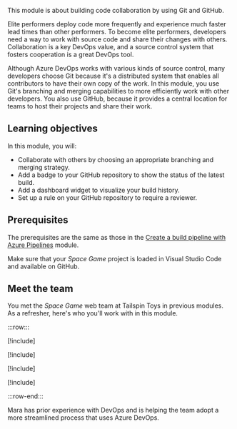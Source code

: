 This module is about building code collaboration by using Git and GitHub.

Elite performers deploy code more frequently and experience much faster lead times than other performers. To become elite performers, developers need a way to work with source code and share their changes with others. Collaboration is a key DevOps value, and a source control system that fosters cooperation is a great DevOps tool.

Although Azure DevOps works with various kinds of source control, many developers choose Git because it's a distributed system that enables all contributors to have their own copy of the work. In this module, you use Git's branching and merging capabilities to more efficiently work with other developers. You also use GitHub, because it provides a central location for teams to host their projects and share their work.

## Learning objectives

In this module, you will:

* Collaborate with others by choosing an appropriate branching and merging strategy.
* Add a badge to your GitHub repository to show the status of the latest build.
* Add a dashboard widget to visualize your build history.
* Set up a rule on your GitHub repository to require a reviewer.

## Prerequisites

The prerequisites are the same as those in the [Create a build pipeline with Azure Pipelines](/learn/modules/create-a-build-pipeline?azure-portal=true) module.

Make sure that your _Space Game_ project is loaded in Visual Studio Code and available on GitHub.

## Meet the team

You met the _Space Game_ web team at Tailspin Toys in previous modules. As a refresher, here's who you'll work with in this module.

:::row:::

[!include[](../../shared/includes/meet-andy-short-col.md)]

[!include[](../../shared/includes/meet-amita-short-col.md)]

[!include[](../../shared/includes/meet-mara-short-col.md)]

[!include[](../../shared/includes/meet-padding-short-col.md)]

:::row-end:::

Mara has prior experience with DevOps and is helping the team adopt a more streamlined process that uses Azure DevOps.
